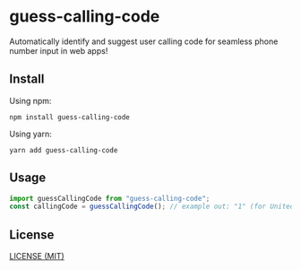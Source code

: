 # guess-calling-code

Automatically identify and suggest user calling code for seamless phone number input in web apps!

## Install

Using npm:

```
npm install guess-calling-code
```

Using yarn:

```
yarn add guess-calling-code
```

## Usage

```ts
import guessCallingCode from "guess-calling-code";
const callingCode = guessCallingCode(); // example out: "1" (for United States users)
```

## License

[LICENSE (MIT)](/LICENSE)
